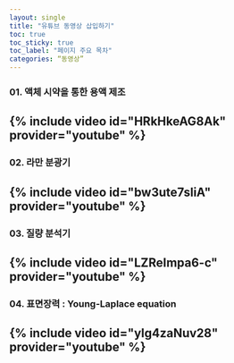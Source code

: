 ```yaml
---
layout: single
title: "유튜브 동영상 삽입하기" 
toc: true
toc_sticky: true
toc_label: "페이지 주요 목차"
categories: “동영상”
---
```

### 01. 액체 시약을 통한 용액 제조
{% include video id="HRkHkeAG8Ak" provider="youtube" %}
---

### 02. 라만 분광기
{% include video id="bw3ute7sliA" provider="youtube" %}
---

### 03. 질량 분석기
{% include video id="LZReImpa6-c" provider="youtube" %}
---

### 04. 표면장력 : Young-Laplace equation
{% include video id="yIg4zaNuv28" provider="youtube" %}
---

